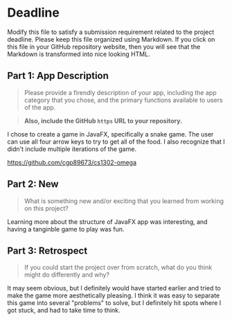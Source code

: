 # Deadline

Modify this file to satisfy a submission requirement related to the project
deadline. Please keep this file organized using Markdown. If you click on
this file in your GitHub repository website, then you will see that the
Markdown is transformed into nice looking HTML.

## Part 1: App Description

> Please provide a firendly description of your app, including the app
> category that you chose, and the primary functions available to users
> of the app.

> **Also, include the GitHub `https` URL to your repository.**

I chose to create a game in JavaFX, specifically a snake game.
The user can use all four arrow keys to try to get all of the food.
I also recognize that I didn't include multiple iterations of the game.

https://github.com/cgp89673/cs1302-omega

## Part 2: New

> What is something new and/or exciting that you learned from working
> on this project?

Learning more about the structure of JavaFX app was interesting, and having a tanginble game to play was fun.

## Part 3: Retrospect

> If you could start the project over from scratch, what do
> you think might do differently and why?

It may seem obvious, but I definitely would have started earlier and tried to make the game more aesthetically pleasing. I think it was easy to separate this game into several "problems" to solve, but I definitely hit spots where I got stuck, and had to take time to think.
